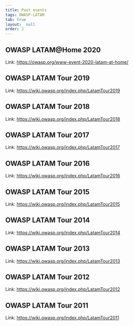 ```yaml
---
title: Past events
tags: OWASP-LATAM
tab: true
layout:  null
order: 2
---
```


## OWASP LATAM@Home 2020
Link: https://owasp.org/www-event-2020-latam-at-home/

## OWASP LATAM Tour 2019
Link: https://wiki.owasp.org/index.php/LatamTour2019

## OWASP LATAM Tour 2018
Link: https://wiki.owasp.org/index.php/LatamTour2018

## OWASP LATAM Tour 2017
Link: https://wiki.owasp.org/index.php/LatamTour2017

## OWASP LATAM Tour 2016
Link: https://wiki.owasp.org/index.php/LatamTour2016

## OWASP LATAM Tour 2015
Link: https://wiki.owasp.org/index.php/LatamTour2015

## OWASP LATAM Tour 2014
Link: https://wiki.owasp.org/index.php/LatamTour2014

## OWASP LATAM Tour 2013
Link: https://wiki.owasp.org/index.php/LatamTour2013

## OWASP LATAM Tour 2012
Link: https://wiki.owasp.org/index.php/LatamTour2012

## OWASP LATAM Tour 2011
Link: https://wiki.owasp.org/index.php/LatamTour2011
